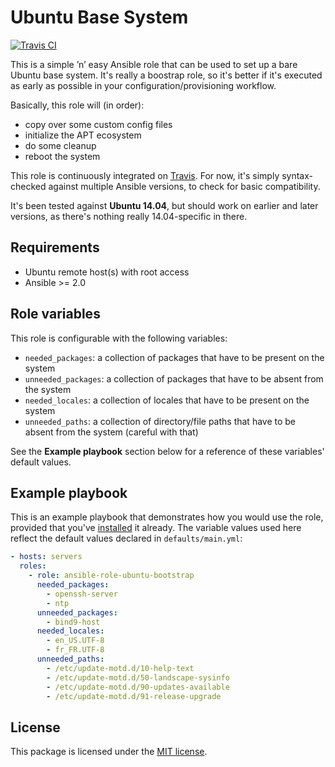 # Ubuntu Base System

[![Travis CI](https://img.shields.io/travis/rust-lang/rust.svg)](https://travis-ci.org/fabschurt/ansible-role-ubuntu-bootstrap)

This is a simple ’n’ easy Ansible role that can be used to set up a bare Ubuntu
base system. It's really a boostrap role, so it's better if it's executed as
early as possible in your configuration/provisioning workflow.

Basically, this role will (in order):

* copy over some custom config files
* initialize the APT ecosystem
* do some cleanup
* reboot the system

This role is continuously integrated on [Travis](https://travis-ci.org/fabschurt/ansible-role-ubuntu-bootstrap).
For now, it's simply syntax-checked against multiple Ansible versions, to check
for basic compatibility.

It's been tested against **Ubuntu 14.04**, but should work on earlier and later
versions, as there's nothing really 14.04-specific in there.

## Requirements

* Ubuntu remote host(s) with root access
* Ansible >= 2.0

## Role variables

This role is configurable with the following variables:

* `needed_packages`: a collection of packages that have to be present on the system
* `unneeded_packages`: a collection of packages that have to be absent from the system
* `needed_locales`: a collection of locales that have to be present on the system
* `unneeded_paths`: a collection of directory/file paths that have to be absent
  from the system (careful with that)

See the **Example playbook** section below for a reference of these variables'
default values.

## Example playbook

This is an example playbook that demonstrates how you would use the role, provided
that you've [installed](https://galaxy.ansible.com/intro#download) it already.
The variable values used here reflect the default values declared in `defaults/main.yml`:

```yaml
- hosts: servers
  roles:
    - role: ansible-role-ubuntu-bootstrap
      needed_packages:
        - openssh-server
        - ntp
      unneeded_packages:
        - bind9-host
      needed_locales:
        - en_US.UTF-8
        - fr_FR.UTF-8
      unneeded_paths:
        - /etc/update-motd.d/10-help-text
        - /etc/update-motd.d/50-landscape-sysinfo
        - /etc/update-motd.d/90-updates-available
        - /etc/update-motd.d/91-release-upgrade
```

## License

This package is licensed under the [MIT license](https://opensource.org/licenses/MIT).
